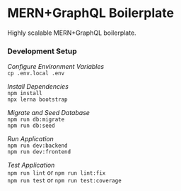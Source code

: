 # MERN+GraphQL Boilerplate  
Highly scalable MERN+GraphQL boilerplate.  

### Development Setup
_Configure Environment Variables_  
`cp .env.local .env`  

_Install Dependencies_  
`npm install`  
`npx lerna bootstrap`  

_Migrate and Seed Database_  
`npm run db:migrate`  
`npm run db:seed`  

_Run Application_  
`npm run dev:backend`  
`npm run dev:frontend`  

_Test Application_  
`npm run lint` or `npm run lint:fix`  
`npm run test` or `npm run test:coverage`  